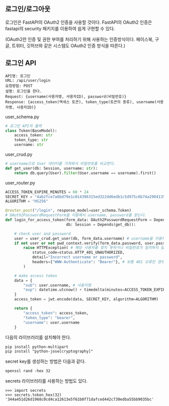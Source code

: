 ## 로그인/로그아웃
로그인은 FastAPI의 OAuth2 인증을 사용할 것이다. FastAPI의 OAuth2 인증은 fastapi의 security 패키지를 이용하여 쉽게 구현할 수 있다.

(OAuth2란 인증 및 권한 부여를 처리하기 위해 사용하는 인증방식이다. 페이스북, 구글, 트위터, 깃허브와 같은 시스템도 OAuth2 인증 방식을 따른다.)

## 로그인 API
```
API명: 로그인
URL: /api/user/login
요청방법: POST
설명: 로그인을 한다.
Request: {username(사용자명, 사용자ID), password(비밀번호)}
Response: {access_token(액세스 토큰), token_type(토큰의 종류), username(사용자명, 사용자ID)}
```

user_schema.py
```python
# 로그인 API의 출력
class Token(BaseModel):
    access_token: str
    token_type: str
    username: str
```

user_crud.py
```python
# username으로 User 데이터를 가져와서 비밀번호를 비교한다.
def get_user(db: Session, username: str):
    return db.query(User).filter(User.username == username).first()
```

user_router.py
```python
ACCESS_TOKEN_EXPIRE_MINUTES = 60 * 24
SECRET_KEY = "4ab2fce7a6bd79e1c014396315ed322dd6edb1c5d975c6b74a2904135172c03c"
ALGORITHM = "HS256"

@router.post("/login", response_model=user_schema.Token)
# OAuth2PasswordRequestForm을 이용해서 username, password를 받는다.
def login_for_access_token(form_data: OAuth2PasswordRequestForm = Depends(),
                           db: Session = Depends(get_db)):

    # check user and password
    user = user_crud.get_user(db, form_data.username) # username을 이용해서 User 객체를 가져온다.
    if not user or not pwd_context.verify(form_data.password, user.password): # 비밀번호가 일치하는지 조사한다.
        raise HTTPException( # 해당 사용자를 찾지 못하거나 비밀번호가 일치하지 않으면 401 오류를 리턴한다.
            status_code=status.HTTP_401_UNAUTHORIZED,
            detail="Incorrect username or password",
            headers={"WWW-Authenticate": "Bearer"}, # 보통 401 오류인 경우에는 인증 방식에 대한 추가 정보인 WWW-Authenticate 항목도 헤더 정보에 포함하여 함께 리턴한다.
        )

    # make access token
    data = {
        "sub": user.username, # 사용자명
        "exp": datetime.utcnow() + timedelta(minutes=ACCESS_TOKEN_EXPIRE_MINUTES) # 토큰의 유효기간
    }
    access_token = jwt.encode(data, SECRET_KEY, algorithm=ALGORITHM)

    return {
        "access_token": access_token,
        "token_type": "bearer",
        "username": user.username
    }
```

다음의 라이브러리를 설치해야 한다.
```
pip install python-multipart
pip install "python-jose[cryptography]"
```

secret key를 생성하는 방법은 다음과 같다.
```
openssl rand -hex 32
```

secrets 라이브러리를 사용하는 방법도 있다.
```
>>> import secrets
>>> secrets.token_hex(32)
'344a451d26d1968c0cd4ca12613e5f61b0f71dafced442c730edba55bb9035bc'
```